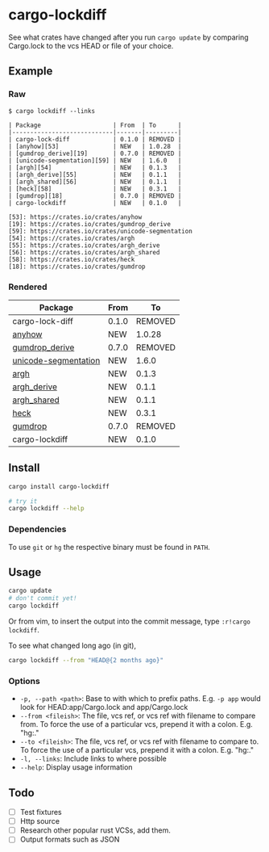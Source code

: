 cargo-lockdiff
==============

See what crates have changed after you run `cargo update` by comparing Cargo.lock to the vcs HEAD or file of your choice.

Example
-------

### Raw

```
$ cargo lockdiff --links

| Package                    | From  | To      |
|----------------------------|-------|---------|
| cargo-lock-diff            | 0.1.0 | REMOVED |
| [anyhow][53]               | NEW   | 1.0.28  |
| [gumdrop_derive][19]       | 0.7.0 | REMOVED |
| [unicode-segmentation][59] | NEW   | 1.6.0   |
| [argh][54]                 | NEW   | 0.1.3   |
| [argh_derive][55]          | NEW   | 0.1.1   |
| [argh_shared][56]          | NEW   | 0.1.1   |
| [heck][58]                 | NEW   | 0.3.1   |
| [gumdrop][18]              | 0.7.0 | REMOVED |
| cargo-lockdiff             | NEW   | 0.1.0   |

[53]: https://crates.io/crates/anyhow
[19]: https://crates.io/crates/gumdrop_derive
[59]: https://crates.io/crates/unicode-segmentation
[54]: https://crates.io/crates/argh
[55]: https://crates.io/crates/argh_derive
[56]: https://crates.io/crates/argh_shared
[58]: https://crates.io/crates/heck
[18]: https://crates.io/crates/gumdrop
```

### Rendered

| Package                    | From  | To      |
|----------------------------|-------|---------|
| cargo-lock-diff            | 0.1.0 | REMOVED |
| [anyhow][53]               | NEW   | 1.0.28  |
| [gumdrop_derive][19]       | 0.7.0 | REMOVED |
| [unicode-segmentation][59] | NEW   | 1.6.0   |
| [argh][54]                 | NEW   | 0.1.3   |
| [argh_derive][55]          | NEW   | 0.1.1   |
| [argh_shared][56]          | NEW   | 0.1.1   |
| [heck][58]                 | NEW   | 0.3.1   |
| [gumdrop][18]              | 0.7.0 | REMOVED |
| cargo-lockdiff             | NEW   | 0.1.0   |

[53]: https://crates.io/crates/anyhow
[19]: https://crates.io/crates/gumdrop_derive
[59]: https://crates.io/crates/unicode-segmentation
[54]: https://crates.io/crates/argh
[55]: https://crates.io/crates/argh_derive
[56]: https://crates.io/crates/argh_shared
[58]: https://crates.io/crates/heck
[18]: https://crates.io/crates/gumdrop


Install
-------

```bash
cargo install cargo-lockdiff

# try it
cargo lockdiff --help
```

### Dependencies

To use `git` or `hg` the respective binary must be found in `PATH`.


Usage
-----

```bash
cargo update
# don't commit yet!
cargo lockdiff
```

Or from vim, to insert the output into the commit message, type `:r!cargo lockdiff`.

To see what changed long ago (in git),

```bash
cargo lockdiff --from "HEAD@{2 months ago}"
```

### Options

- `-p, --path <path>`: Base to with which to prefix paths. E.g. `-p app` would look for HEAD:app/Cargo.lock and app/Cargo.lock
- `--from <fileish>`: The file, vcs ref, or vcs ref with filename to compare from.  To force the use of a particular vcs, prepend it with a colon. E.g. "hg:."
- `--to <fileish>`: The file, vcs ref, or vcs ref with filename to compare to.  To force the use of a particular vcs, prepend it with a colon. E.g. "hg:."
- `-l, --links`: Include links to where possible
- `--help`: Display usage information

Todo
----

- [ ] Test fixtures
- [ ] Http source
- [ ] Research other popular rust VCSs, add them.
- [ ] Output formats such as JSON
